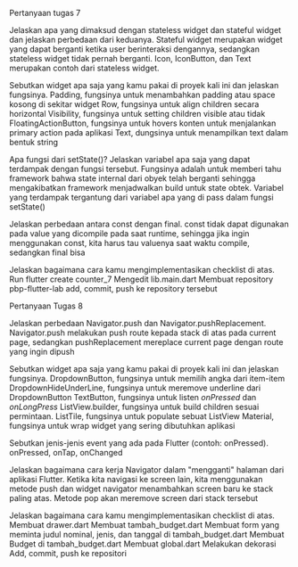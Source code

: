 Pertanyaan tugas 7

Jelaskan apa yang dimaksud dengan stateless widget dan stateful widget dan jelaskan perbedaan dari keduanya.
	Stateful widget merupakan widget yang dapat berganti ketika user berinteraksi dengannya, sedangkan stateless widget tidak pernah berganti. Icon, IconButton, dan Text merupakan contoh dari stateless widget.

Sebutkan widget apa saja yang kamu pakai di proyek kali ini dan jelaskan fungsinya.
	Padding, fungsinya untuk menambahkan padding atau space kosong di sekitar widget
	Row, fungsinya untuk align children secara horizontal
	Visibility, fungsinya untuk setting children visible atau tidak
	FloatingActionButton, fungsinya untuk hovers konten untuk menjalankan primary action pada aplikasi
	Text, dungsinya untuk menampilkan text dalam bentuk string

Apa fungsi dari setState()? Jelaskan variabel apa saja yang dapat terdampak dengan fungsi tersebut.
	Fungsinya adalah untuk memberi tahu framework bahwa state internal dari obyek telah berganti sehingga mengakibatkan framework menjadwalkan build untuk state obtek. Variabel yang terdampak tergantung dari variabel apa yang di pass dalam fungsi setState()

Jelaskan perbedaan antara const dengan final.
	const tidak dapat digunakan pada value yang dicompile pada saat runtime, sehingga jika ingin menggunakan const, kita harus tau valuenya saat waktu compile, sedangkan final bisa

Jelaskan bagaimana cara kamu mengimplementasikan checklist di atas.
	Run flutter create counter_7
	Mengedit lib.main.dart
	Membuat repository pbp-flutter-lab
	add, commit, push ke repository tersebut


Pertanyaan Tugas 8

Jelaskan perbedaan Navigator.push dan Navigator.pushReplacement.
	Navigator.push melakukan push route kepada stack di atas pada current page, sedangkan pushReplacement mereplace current page dengan route yang ingin dipush

Sebutkan widget apa saja yang kamu pakai di proyek kali ini dan jelaskan fungsinya.
	DropdownButton, fungsinya untuk memilih angka dari item-item
	DropdownHideUnderLine, fungsinya untuk meremove underline dari DropdownButton
	TextButton, fungsinya untuk listen _onPressed_ dan _onLongPress_
	ListView.builder, fungsinya untuk build children sesuai permintaan.
	ListTile, fungsinya untuk populate sebuat ListView
	Material, fungsinya untuk wrap widget yang sering dibutuhkan aplikasi

Sebutkan jenis-jenis event yang ada pada Flutter (contoh: onPressed).
	onPressed, onTap, onChanged

Jelaskan bagaimana cara kerja Navigator dalam "mengganti" halaman dari aplikasi Flutter.
	Ketika kita navigasi ke screen lain, kita menggunakan metode push dan widget navigator menambahkan screen baru ke stack paling atas. Metode pop akan meremove screen dari stack tersebut

Jelaskan bagaimana cara kamu mengimplementasikan checklist di atas.
	Membuat drawer.dart
	Membuat tambah_budget.dart
	Membuat form yang meminta judul nominal, jenis, dan tanggal di tambah_budget.dart
	Membuat Budget di tambah_budget.dart
	Membuat global.dart
	Melakukan dekorasi
	Add, commit, push ke repositori  